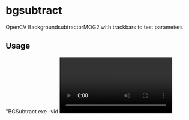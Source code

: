 # bgsubtract
OpenCV BackgroundsubtractorMOG2 with trackbars to test parameters

## Usage
"BGSubtract.exe -vid <video filename>"    